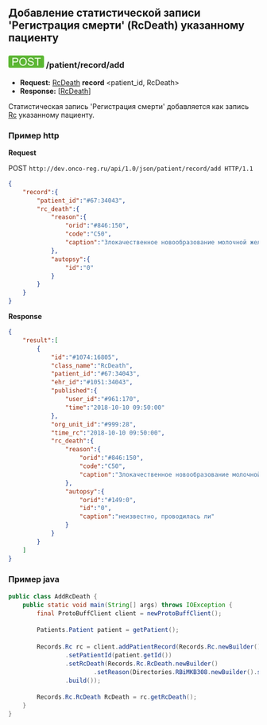## Добавление статистической записи 'Регистрация смерти' (RcDeath) указанному пациенту 

### ![POST](../../../../../img/post.png) /patient/record/add
* **Request:** [RcDeath](../../../../../types/types.md#com.siams.med.api.Rc.RcDeath) **record** <patient_id, RcDeath>
* **Response:** [[RcDeath](../../../../../types/types.md#com.siams.med.api.Rc.RcDeath)]

Статистическая запись 'Регистрация смерти' добавляется как запись [Rc](../../../types/types.md#com.siams.med.api.Rc) указанному пациенту.

### Пример http 

**Request**

POST `http://dev.onco-reg.ru/api/1.0/json/patient/record/add HTTP/1.1`
```json
{
    "record":{
        "patient_id":"#67:34043",
        "rc_death":{
            "reason":{
                "orid":"#846:150",
                "code":"C50",
                "caption":"Злокачественное новообразование молочной железы"
            },
            "autopsy":{
                "id":"0"
            }
        }
    }
}
```

**Response**
```json
{
    "result":[
        {
            "id":"#1074:16805",
            "class_name":"RcDeath",
            "patient_id":"#67:34043",
            "ehr_id":"#1051:34043",
            "published":{
                "user_id":"#961:170",
                "time":"2018-10-10 09:50:00"
            },
            "org_unit_id":"#999:28",
            "time_rc":"2018-10-10 09:50:00",
            "rc_death":{
                "reason":{
                    "orid":"#846:150",
                    "code":"C50",
                    "caption":"Злокачественное новообразование молочной железы"
                },
                "autopsy":{
                    "orid":"#149:0",
                    "id":"0",
                    "caption":"неизвестно, проводилась ли"
                }
            }
        }
    ]
}
```


### Пример java

```java
public class AddRcDeath {
    public static void main(String[] args) throws IOException {
        final ProtoBuffClient client = newProtoBuffClient();

        Patients.Patient patient = getPatient();

        Records.Rc rc = client.addPatientRecord(Records.Rc.newBuilder()
                .setPatientId(patient.getId())
                .setRcDeath(Records.Rc.RcDeath.newBuilder()
                        .setReason(Directories.RBiMKB308.newBuilder().setCode("C50")))
                .build());

        Records.Rc.RcDeath RcDeath = rc.getRcDeath();
    }
}
```

